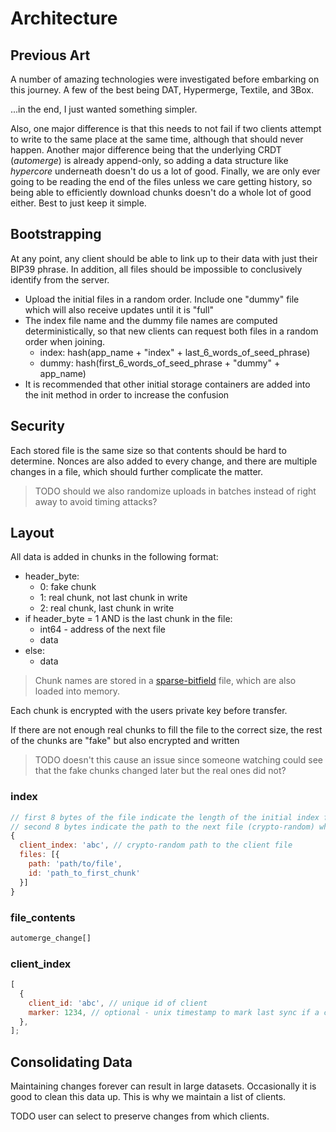 # Architecture

## Previous Art

A number of amazing technologies were investigated before embarking on this journey. A few of the best being DAT, Hypermerge, Textile, and 3Box.

...in the end, I just wanted something simpler.

Also, one major difference is that this needs to not fail if two clients attempt to write to the same place at the same time, although that should never happen. Another major difference being that the underlying CRDT (_automerge_) is already append-only, so adding a data structure like _hypercore_ underneath doesn't do us a lot of good. Finally, we are only ever going to be reading the end of the files unless we care getting history, so being able to efficiently download chunks doesn't do a whole lot of good either. Best to just keep it simple.

## Bootstrapping

At any point, any client should be able to link up to their data with just their BIP39 phrase. In addition, all files should be impossible to conclusively identify from the server.

- Upload the initial files in a random order. Include one "dummy" file which will also receive updates until it is "full"
- The index file name and the dummy file names are computed deterministically, so that new clients can request both files in a random order when joining.
  - index: hash(app_name + "index" + last_6_words_of_seed_phrase)
  - dummy: hash(first_6_words_of_seed_phrase + "dummy" + app_name)
- It is recommended that other initial storage containers are added into the init method in order to increase the confusion

## Security

Each stored file is the same size so that contents should be hard to determine. Nonces are also added to every change, and there are multiple changes in a file, which should further complicate the matter.

> TODO should we also randomize uploads in batches instead of right away to avoid timing attacks?

## Layout

All data is added in chunks in the following format:

- header_byte:
  - 0: fake chunk
  - 1: real chunk, not last chunk in write
  - 2: real chunk, last chunk in write
- if header_byte = 1 AND is the last chunk in the file:
  - int64 - address of the next file
  - data
- else:
  - data

> Chunk names are stored in a [sparse-bitfield](https://github.com/mafintosh/sparse-bitfield) file, which are also loaded into memory.

Each chunk is encrypted with the users private key before transfer.

If there are not enough real chunks to fill the file to the correct size, the rest of the chunks are "fake" but also encrypted and written

> TODO doesn't this cause an issue since someone watching could see that the fake
> chunks changed later but the real ones did not?

### index

```js
// first 8 bytes of the file indicate the length of the initial index file data structure without changes
// second 8 bytes indicate the path to the next file (crypto-random) which may or may not be created yet
{
  client_index: 'abc', // crypto-random path to the client file
  files: [{
    path: 'path/to/file',
    id: 'path_to_first_chunk'
  }]
}
```

### file_contents

```js
automerge_change[]
```

### client_index

```js
[
  {
    client_id: 'abc', // unique id of client
    marker: 1234, // optional - unix timestamp to mark last sync if a consolidation was requested. if one marker is present, that means that a consolidation was requested.
  },
];
```

## Consolidating Data

Maintaining changes forever can result in large datasets. Occasionally it is good to clean this data up. This is why we maintain a list of clients.

TODO user can select to preserve changes from which clients.
